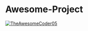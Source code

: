 # Awesome-Project
[![TheAwesomeCoder05](https://circleci.com/gh/TheAwesomeCoder05/Awesome-Project.svg?style=svg)](https://circleci.com/gh/TheAwesomeCoder05/Awesome-Project)
